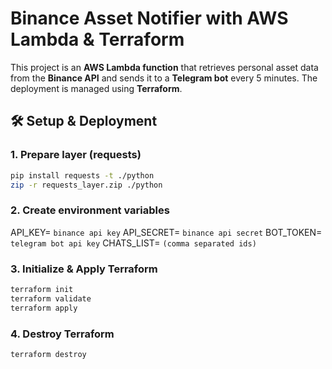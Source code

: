 # Binance Asset Notifier with AWS Lambda & Terraform

This project is an **AWS Lambda function** that retrieves personal asset data from the **Binance API** and sends it to a
**Telegram bot** every 5 minutes.
The deployment is managed using **Terraform**.

## 🛠️ Setup & Deployment

### 1. Prepare layer (requests)

```sh
pip install requests -t ./python
zip -r requests_layer.zip ./python
```

### 2. Create environment variables

API_KEY= `binance api key`
API_SECRET= `binance api secret`
BOT_TOKEN= `telegram bot api key`
CHATS_LIST= `(comma separated ids)`

### 3. Initialize & Apply Terraform

```sh
terraform init
terraform validate
terraform apply
```

### 4. Destroy Terraform

```sh
terraform destroy
```
